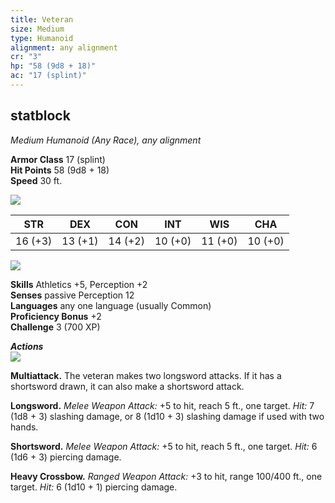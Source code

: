 ```yaml
---
title: Veteran
size: Medium
type: Humanoid
alignment: any alignment
cr: "3"
hp: "58 (9d8 + 18)"
ac: "17 (splint)"
---
```


## statblock
_Medium Humanoid (Any Race), any alignment_

**Armor Class** 17 (splint)  
**Hit Points** 58 (9d8 + 18)  
**Speed** 30 ft.

![](https://www.dndbeyond.com/file-attachments/0/579/stat-block-header-bar.svg)

|STR|DEX|CON|INT|WIS|CHA|
|---|---|---|---|---|---|
|16 (+3)|13 (+1)|14 (+2)|10 (+0)|11 (+0)|10 (+0)|

![](https://www.dndbeyond.com/file-attachments/0/579/stat-block-header-bar.svg)

**Skills** Athletics +5, Perception +2  
**Senses** passive Perception 12  
**Languages** any one language (usually Common)  
**Proficiency Bonus** +2  
**Challenge** 3 (700 XP)

_**Actions**_  
![](https://www.dndbeyond.com/file-attachments/0/579/stat-block-header-bar.svg)

**Multiattack.** The veteran makes two longsword attacks. If it has a shortsword drawn, it can also make a shortsword attack.  

**Longsword.** _Melee Weapon Attack:_ +5 to hit, reach 5 ft., one target. _Hit:_ 7 (1d8 + 3) slashing damage, or 8 (1d10 + 3) slashing damage if used with two hands.  

**Shortsword.** _Melee Weapon Attack:_ +5 to hit, reach 5 ft., one target. _Hit:_ 6 (1d6 + 3) piercing damage.  

**Heavy Crossbow.** _Ranged Weapon Attack:_ +3 to hit, range 100/400 ft., one target. _Hit:_ 6 (1d10 + 1) piercing damage.
